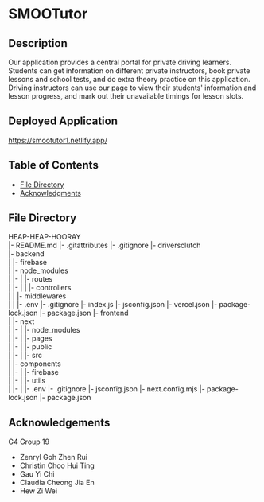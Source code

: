# SMOOTutor

## Description
Our application provides a central portal for private driving learners. Students can get information on different private instructors, book private lessons and school tests, and do extra theory practice on this application. Driving instructors can use our page to view their students' information and lesson progress, and mark out their unavailable timings for lesson slots. 

## Deployed Application
https://smootutor1.netlify.app/


## Table of Contents
- [File Directory](#directory)
- [Acknowledgments](#acknowledgments)




## File Directory
HEAP-HEAP-HOORAY\
    |- README.md
    |- .gitattributes
    |- .gitignore
    |- driversclutch\
                |- backend\
                            |
                            |- firebase\
                            |
                            |- node_modules\
                            |    |- <generated npm files here>
                            |
                            |- routes\
                            |    |- <routers for different features>
                            |
                            |
                            |- controllers\
                            |
                            |
                            |- middlewares\
                            |
                            |
                            |- .env
                            |- .gitignore
                            |- index.js
                            |- jsconfig.json
                            |- vercel.json
                            |- package-lock.json
                            |- package.json
                |- frontend\
                            |
                            |- next\
                            |    |- <build output for the project>
                            |
                            |- node_modules\
                            |    |- <generated npm files here>
                            |
                            |- pages\
                            |    |- <pages in the project>
                            |
                            |- public\
                            |    |- <images used for the project>
                            |
                            |- src\
                                    |
                                    |- components\
                                    |    |- <components used in the project>
                                    |
                                    |- firebase\
                                    |    |- <firebase files to link to the database>
                            |
                            |- utils\
                            |    |- <axios for api>
                            |
                            |- .env
                            |- .gitignore
                            |- jsconfig.json
                            |- next.config.mjs
                            |- package-lock.json
                            |- package.json


## Acknowledgements

G4 Group 19 
- Zenryl Goh Zhen Rui
- Christin Choo Hui Ting
- Gau Yi Chi
- Claudia Cheong Jia En
- Hew Zi Wei

